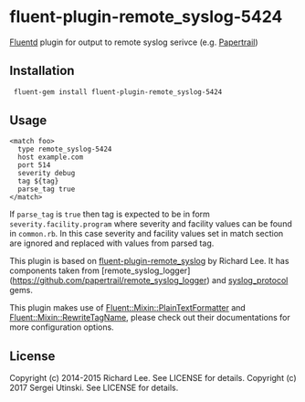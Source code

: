 # fluent-plugin-remote_syslog-5424

[Fluentd](http://fluentd.org) plugin for output to remote syslog serivce (e.g. [Papertrail](http://papertrailapp.com/))

## Installation

```bash
 fluent-gem install fluent-plugin-remote_syslog-5424
```

## Usage

```
<match foo>
  type remote_syslog-5424
  host example.com
  port 514
  severity debug
  tag ${tag}
  parse_tag true
</match>
```

If `parse_tag` is `true` then tag is expected to be in form `severity.facility.program` where severity and facility values can be found in `common.rb`. In this case severity and facility values set in match section are ignored and replaced with values from parsed tag.

This plugin is based on [fluent-plugin-remote_syslog](https://github.com/dlackty/fluent-plugin-remote_syslog) by Richard Lee. It has components taken from [remote_syslog_logger] (https://github.com/papertrail/remote_syslog_logger) and [syslog_protocol](https://github.com/eric/syslog_protocol) gems.

This plugin makes use of [Fluent::Mixin::PlainTextFormatter](https://github.com/tagomoris/fluent-mixin-plaintextformatter) and [Fluent::Mixin::RewriteTagName](https://github.com/y-ken/fluent-mixin-rewrite-tag-name), please check out their documentations for more configuration options.

## License

Copyright (c) 2014-2015 Richard Lee. See LICENSE for details.
Copyright (c) 2017 Sergei Utinski. See LICENSE for details.
